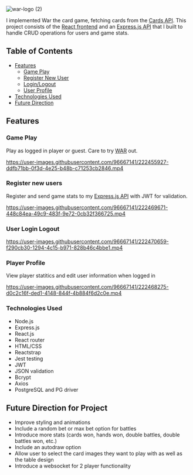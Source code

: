 ![war-logo (2)](https://user-images.githubusercontent.com/96667141/222450728-db5b8f36-fcb2-4c56-920c-b047463a1c40.png)

I implemented War the card game, fetching cards from the [Cards API](https://www.deckofcardsapi.com/). This project consists of the [React frontend](https://github.com/nll004/war_cards/tree/main/react_UI) and an [Express.js API](https://github.com/nll004/war_cards/tree/main/node_API) that I built to handle CRUD operations for users and game stats. 

## Table of Contents
- [Features](#features)
  - [Game Play](#game-play)
  - [Register New User](#register-new-users)
  - [Login/Logout](#user-login-logout)
  - [User Profile](#player-profile)
- [Technologies Used](#technologies-used)
- [Future Direction](#future-direction-for-project)

## Features

### Game Play
Play as logged in player or guest. Care to try [WAR](https://war-battle.surge.sh/) out.

https://user-images.githubusercontent.com/96667141/222455927-ddfb71bb-0f3d-4e25-b48b-c71253cb2846.mp4

### Register new users
Register and send game stats to my [Express.js API](https://github.com/nll004/war_cards/tree/main/node_API) with JWT for validation.

https://user-images.githubusercontent.com/96667141/222469671-448c84ea-49c9-483f-9e72-0cb32f366725.mp4

### User Login Logout

https://user-images.githubusercontent.com/96667141/222470659-f290cb30-1294-4c15-b971-828b46c4bbe1.mp4

### Player Profile
View player statitics and edit user information when logged in

https://user-images.githubusercontent.com/96667141/222468275-d0c2c16f-ded1-4148-844f-4b884f6d2c0e.mp4

### Technologies Used
- Node.js
- Express.js
- React.js
- React router
- HTML/CSS
- Reactstrap
- Jest testing
- JWT
- JSON validation
- Bcrypt
- Axios
- PostgreSQL and PG driver

## Future Direction for Project
- Improve styling and animations
- Include a random bet or max bet option for battles
- Introduce more stats (cards won, hands won, double battles, double battles won, etc.)
- Include an autodraw option
- Allow user to select the card images they want to play with as well as the table design
- Introduce a websocket for 2 player functionality
